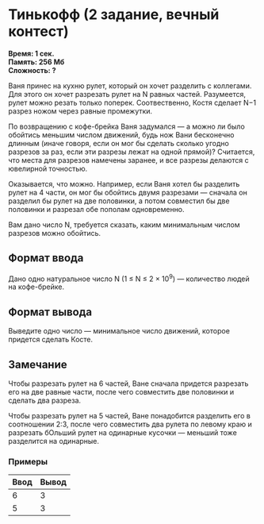 <h1 class="title">Тинькофф (2 задание, вечный контест)</h1>
<p><b>Время: 1 сек.<br>Память: 256 Мб<br>Сложность: ?</b></p>
<p>Ваня принес на кухню рулет, который он хочет разделить с коллегами. Для этого он хочет разрезать рулет на N равных частей. Разумеется, рулет можно резать только поперек. Соотвественно, Костя сделает N−1 разрез ножом через равные промежутки.</p>
<p>По возвращению с кофе-брейка Ваня задумался — а можно ли было обойтись меньшим числом движений, будь нож Вани бесконечно длинным (иначе говоря, если он мог бы сделать сколько угодно разрезов за раз, если эти разрезы лежат на одной прямой)? Считается, что места для разрезов намечены заранее, и все разрезы делаются с ювелирной точностью.</p>
<p>Оказывается, что можно. Например, если Ваня хотел бы разделить рулет на 4 части, он мог бы обойтись двумя разрезами — сначала он разделил бы рулет на две половинки, а потом совместил бы две половинки и разрезал обе пополам одновременно.</p>
<p>Вам дано число N, требуется сказать, каким минимальным числом разрезов можно обойтись.</p>
<h2>Формат ввода</h2>
<p>Дано одно натуральное число N (1 ≤ N ≤ 2 × 10<sup>9</sup>) — количество людей на кофе-брейке.</p>
<h2>Формат вывода</h2>
<p>Выведите одно число — минимальное число движений, которое придется сделать Косте.</p>
<h2>Замечание</h2>
<p>Чтобы разрезать рулет на 6 частей, Ване сначала придется разрезать его на две равные части, после чего совместить две половинки и сделать два разреза.</p>
<p>Чтобы разрезать рулет на 5 частей, Ване понадобится разделить его в соотношении 2:3, после чего совместить два рулета по левому краю и разрезать бОльший рулет на одинарные кусочки — меньший тоже разделится на одинарные.</p>
<h3>Примеры</h3>
<table class="sample-tests">
  <thead>
     <tr>
        <th>Ввод</th>
        <th>Вывод</th>
     </tr>
  </thead>
  <tbody>
     <tr>
        <td>6</td>
        <td>3</td>
     </tr>
     <tr>
        <td>5</td>
        <td>3</td>
     </tr>
  </tbody>
</table>